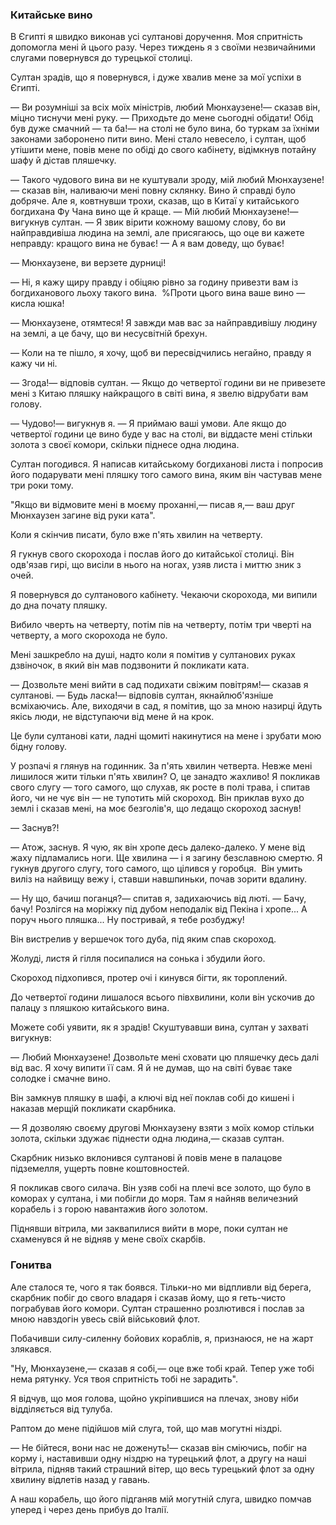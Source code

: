 ### Китайське вино

В Єгипті я швидко виконав усі султанові доручення.
Моя спритність допомогла мені й цього разу.
Через тиждень я з своїми незвичайними слугами повернувся до турецької столиці.

Султан зрадів, що я повернувся, і дуже хвалив мене за мої успіхи в Єгипті.

— Ви розумніші за всіх моїх міністрів, любий Мюнхаузене!— сказав він, міцно тиснучи мені руку.
— Приходьте до мене сьогодні обідати!
Обід був дуже смачний — та ба!— на столі не було вина, бо туркам за їхніми законами заборонено пити вино.
Мені стало невесело, і султан, щоб утішити мене, повів мене по обіді до свого кабінету, відімкнув потайну шафу й дістав пляшечку.

— Такого чудового вина ви не куштували зроду, мій любий Мюнхаузене!— сказав він, наливаючи мені повну склянку.
Вино й справді було добряче.
Але я, ковтнувши трохи, сказав, що в Китаї у китайського богдихана Фу Чана вино ще й краще.
— Мій любий Мюнхаузене!— вигукнув султан.
— Я звик вірити кожному вашому слову, бо ви найправдивіша людина на землі, але присягаюсь, що оце ви кажете неправду: кращого вина не буває!
— А я вам доведу, що буває!

— Мюнхаузене, ви верзете дурниці!

— Ні, я кажу щиру правду і обіцяю рівно за годину привезти вам із богдиханового льоху такого вина.
 %Проти цього вина ваше вино — кисла юшка!

— Мюнхаузене, отямтеся!
Я завжди мав вас за найправдивішу людину на землі, а це бачу, що ви несусвітній брехун.

— Коли на те пішло, я хочу, щоб ви пересвідчились негайно, правду я кажу чи ні.

— Згода!— відповів султан.
— Якщо до четвертої години ви не привезете мені з Китаю пляшку найкращого в світі вина, я звелю відрубати вам голову.

— Чудово!— вигукнув я.
— Я приймаю ваші умови.
Але якщо до четвертої години це вино буде у вас на столі, ви віддасте мені стільки золота з своєї комори, скільки піднесе одна людина.

Султан погодився.
Я написав китайському богдиханові листа і попросив його подарувати мені пляшку того самого вина, яким він частував мене три роки тому.

"Якщо ви відмовите мені в моєму проханні,— писав я,— ваш друг Мюнхаузен загине від руки ката".

Коли я скінчив писати, було вже п'ять хвилин на четверту.

Я гукнув свого скорохода і послав його до китайської столиці.
Він одв'язав гирі, що висіли в нього на ногах, узяв листа і миттю зник з очей.

Я повернувся до султанового кабінету.
Чекаючи скорохода, ми випили до дна почату пляшку.

Вибило чверть на четверту, потім пів на четверту, потім три чверті на четверту, а мого скорохода не було.

Мені зашкребло на душі, надто коли я помітив у султанових руках дзвіночок, в який він мав подзвонити й покликати ката.

— Дозвольте мені вийти в сад подихати свіжим повітрям!— сказав я султанові.
— Будь ласка!— відповів султан, якнайлюб'язніше всміхаючись.
Але, виходячи в сад, я помітив, що за мною назирці йдуть якісь люди, не відступаючи від мене й на крок.

Це були султанові кати, ладні щомиті накинутися на мене і зрубати мою бідну голову.

У розпачі я глянув на годинник.
За п'ять хвилин четверта.
Невже мені лишилося жити тільки п'ять хвилин?
О, це занадто жахливо!
Я покликав свого слугу — того самого, що слухав, як росте в полі трава, і спитав його, чи не чує він — не тупотить мій скороход.
Він приклав вухо до землі і сказав мені, на моє безголів'я, що ледащо скороход заснув!

— Заснув?!

— Атож, заснув.
Я чую, як він хропе десь далеко-далеко.
У мене від жаху підламались ноги.
Ще хвилина — і я загину безславною смертю.
Я гукнув другого слугу, того самого, що цілився у горобця. 
Він умить виліз на найвищу вежу і, ставши навшпиньки, почав зорити вдалину.

— Ну що, бачиш поганця?— спитав я, задихаючись від люті.
— Бачу, бачу!
Розлігся на моріжку під дубом неподалік від Пекіна і хропе...
А поруч нього пляшка...
Ну постривай, я тебе розбуджу!

Він вистрелив у вершечок того дуба, під яким спав скороход.

Жолуді, листя й гілля посипалися на сонька і збудили його.

Скороход підхопився, протер очі і кинувся бігти, як тороплений.

До четвертої години лишалося всього півхвилини, коли він ускочив до палацу з пляшкою китайського вина.

Можете собі уявити, як я зрадів!
Скуштувавши вина, султан у захваті вигукнув:

— Любий Мюнхаузене! 
Дозвольте мені сховати цю пляшечку десь далі від вас.
Я хочу випити її сам.
Я й не думав, що на світі буває таке солодке і смачне вино.

Він замкнув пляшку в шафі, а ключі від неї поклав собі до кишені і наказав мерщій покликати скарбника.

— Я дозволяю своєму другові Мюнхаузену взяти з моїх комор стільки золота, скільки здужає піднести одна людина,— сказав султан.

Скарбник низько вклонився султанові й повів мене в палацове підземелля, ущерть повне коштовностей.

Я покликав свого силача.
Він узяв собі на плечі все золото, що було в коморах у султана, і ми побігли до моря.
Там я найняв величезний корабель і з горою навантажив його золотом.

Піднявши вітрила, ми заквапилися вийти в море, поки султан не схаменувся й не відняв у мене своїх скарбів.

### Гонитва

Але сталося те, чого я так боявся.
Тільки-но ми відпливли від берега, скарбник побіг до свого владаря і сказав йому, що я геть-чисто пограбував його комори.
Султан страшенно розлютився і послав за мною навздогін увесь свій військовий флот.

Побачивши силу-силенну бойових кораблів, я, признаюся, не на жарт злякався.

"Ну, Мюнхаузене,— сказав я собі,— оце вже тобі край.
Тепер уже тобі нема рятунку.
Уся твоя спритність тобі не зарадить".

Я відчув, що моя голова, щойно укріпившися на плечах, знову ніби відділяється від тулуба.

Раптом до мене підійшов мій слуга, той, що мав могутні ніздрі.

— Не бійтеся, вони нас не доженуть!— сказав він сміючись, побіг на корму і, наставивши одну ніздрю на турецький флот, а другу на наші вітрила, підняв такий страшний вітер, що весь турецький флот за одну хвилину відлетів назад у гавань.

А наш корабель, що його підганяв мій могутній слуга, швидко помчав уперед і через день прибув до Італії.
